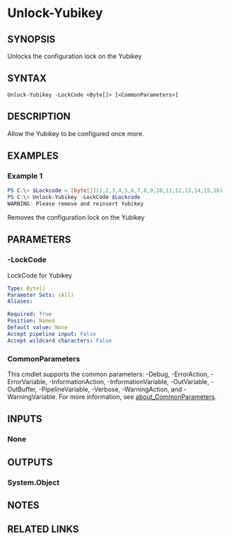 ﻿---
external help file: powershellYK.dll-Help.xml
Module Name: powershellYK
online version:
schema: 2.0.0
---

# Unlock-Yubikey

## SYNOPSIS
Unlocks the configuration lock on the Yubikey

## SYNTAX

```
Unlock-Yubikey -LockCode <Byte[]> [<CommonParameters>]
```

## DESCRIPTION
Allow the Yubikey to be configured once more.

## EXAMPLES

### Example 1
```powershell
PS C:\> $Lockcode = [byte[]](1,2,3,4,5,6,7,8,9,10,11,12,13,14,15,16)
PS C:\> Unlock-Yubikey -LockCode $Lockcode
WARNING: Please remove and reinsert Yubikey
```

Removes the configuration lock on the Yubikey

## PARAMETERS

### -LockCode
LockCode for Yubikey

```yaml
Type: Byte[]
Parameter Sets: (All)
Aliases:

Required: True
Position: Named
Default value: None
Accept pipeline input: False
Accept wildcard characters: False
```

### CommonParameters
This cmdlet supports the common parameters: -Debug, -ErrorAction, -ErrorVariable, -InformationAction, -InformationVariable, -OutVariable, -OutBuffer, -PipelineVariable, -Verbose, -WarningAction, and -WarningVariable. For more information, see [about_CommonParameters](http://go.microsoft.com/fwlink/?LinkID=113216).

## INPUTS

### None

## OUTPUTS

### System.Object
## NOTES

## RELATED LINKS
